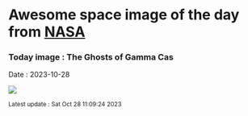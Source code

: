 
# Awesome space image of the day from [NASA](https://api.nasa.gov/)

### Today image : The Ghosts of Gamma Cas
Date : 2023-10-28

![](https://apod.nasa.gov/apod/image/2310/IC63_GruntzBax1024.jpg)

<small>Latest update : Sat Oct 28 11:09:24 2023</small>
        